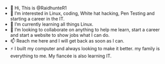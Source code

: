- 👋 Hi, This is @RaidhunteR1
- 👀 I’m interested in Linux, coding, White hat hacking, Pen Testing and starting a career in the IT.
- 🌱 I’m currently learning all things Linux.
- 💞️ I’m looking to collaborate on anything to help me learn, start a career and start a website to show jobs what I can do. 
- 📫 Reach me here and I will get back as soon as I can.
- ⚡ I built my computer and always looking to make it better. my family is everything to me. My fiancée is also learning IT.

<!---
RaidhunteR1/RaidhunteR1 is a ✨ special ✨ repository because its `README.md` (this file) appears on your GitHub profile.
You can click the Preview link to take a look at your changes.
--->
